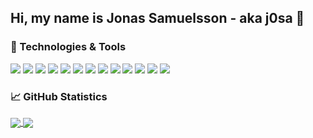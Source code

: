 ## Hi, my name is Jonas Samuelsson - aka j0sa 👋

### 🧰 Technologies & Tools
![](https://img.shields.io/badge/OS-Linux-informational?style=flat-square&logo=linux&logoColor=pink&color=purple)
![](https://img.shields.io/badge/Editor-Vim-informational?style=flat-square&logo=vim&logoColor=pink&color=purple)
![](https://img.shields.io/badge/Editor-VSCode-informational?style=flat-square&logo=visualstudiocode&logoColor=pink&color=purple)
![](https://img.shields.io/badge/Code-C-informational?style=flat-square&logo=c&logoColor=pink&color=purple)
![](https://img.shields.io/badge/Code-C++-informational?style=flat-square&logo=cplusplus&logoColor=pink&color=purple)
![](https://img.shields.io/badge/Code-C_Sharp-informational?style=flat-square&logo=csharp&logoColor=pink&color=purple)
![](https://img.shields.io/badge/Code-JavaScript-informational?style=flat-square&logo=javascript&logoColor=pink&color=purple)
![](https://img.shields.io/badge/Code-Python-informational?style=flat-square&logo=python&logoColor=pink&color=purple)
![](https://img.shields.io/badge/Code-Java-informational?style=flat-square&logo=java&logoColor=pink&color=purple)
![](https://img.shields.io/badge/Shell-Bash-informational?style=flat-square&logo=gnubash&logoColor=pink&color=purple)
![](https://img.shields.io/badge/Tools-MySQL-informational?style=flat-square&logo=mysql&logoColor=pink&color=purple)
![](https://img.shields.io/badge/Tools-Microsoft_SQL_Server-informational?style=flat-square&logo=microsoftsqlserver&logoColor=pink&color=purple)
![](https://img.shields.io/badge/Tools-SQLite-informational?style=flat-square&logo=sqlite&logoColor=pink&color=purple)

<!--
[![My Top Lanugages](https://github-readme-stats.vercel.app/api/top-langs/?username=j0sa&theme=dark)](https://github.com/anuraghazra/github-readme-stats)
[![My GitHub Stats](https://github-readme-stats.vercel.app/api?username=j0sa&count_private=true&show_icons=true&theme=dark)](https://github.com/anuraghazra/github-readme-stats)
-->

### &#x1f4c8; GitHub Statistics
<a href="https://github.com/j0sa/j0sa">
  <img align="center" src="https://github-readme-stats.vercel.app/api/top-langs/?username=j0sa&theme=nightowl&langs_count=3&hide_border=true" />
</a>
<a href="https://github.com/j0sa/j0sa">
  <img align="center" src="https://github-readme-stats.vercel.app/api?username=j0sa&count_private=true&show_icons=true&theme=nightowl&line_height=27&hide_border=true" />
</a>

<!--
**j0sa/j0sa** is a ✨ _special_ ✨ repository because its `README.md` (this file) appears on your GitHub profile.

Here are some ideas to get you started:

- 🔭 I’m currently working on ...
- 🌱 I’m currently learning ...
- 👯 I’m looking to collaborate on ...
- 🤔 I’m looking for help with ...
- 💬 Ask me about ...
- 📫 How to reach me: ...
- 😄 Pronouns: ...
- ⚡ Fun fact: ...
-->
